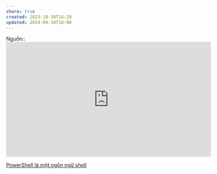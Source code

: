 ```yaml
---
share: true
created: 2023-10-30T14:29
updated: 2024-09-10T16:00
---
```

Nguồn:: <iframe width="560" height="315" src="https://www.youtube.com/embed/Sg4U4r_AgJU?si=aYt8PJjJWOvdjkC_&t=735" title="YouTube video player" frameborder="0" allow="accelerometer; autoplay; clipboard-write; encrypted-media; gyroscope; picture-in-picture; web-share" referrerpolicy="strict-origin-when-cross-origin" allowfullscreen></iframe>

[PowerShell là một ngôn ngữ shell](../%E2%9C%8D%EF%B8%8FL%E1%BA%ADp%20tr%C3%ACnh/H%E1%BB%87%20%C4%91i%E1%BB%81u%20h%C3%A0nh,%20path%20v%C3%A0%20terminal/Terminal,%20shell,%20console/PowerShell/PowerShell%20l%C3%A0%20m%E1%BB%99t%20ng%C3%B4n%20ng%E1%BB%AF%20shell.md)